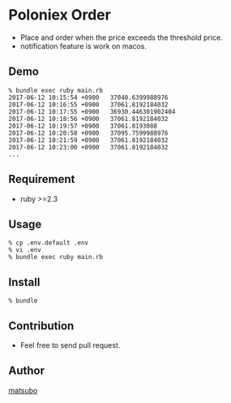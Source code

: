 Poloniex Order
====

- Place and order when the price exceeds the threshold price.
- notification feature is work on macos.

## Demo

```
% bundle exec ruby main.rb
2017-06-12 10:15:54 +0900	37040.6399988976
2017-06-12 10:16:55 +0900	37061.8192184032
2017-06-12 10:17:55 +0900	36930.446301902404
2017-06-12 10:18:56 +0900	37061.8192184032
2017-06-12 10:19:57 +0900	37061.8193088
2017-06-12 10:20:58 +0900	37095.7599988976
2017-06-12 10:21:59 +0900	37061.8192184032
2017-06-12 10:23:00 +0900	37061.8192184032
...
```


## Requirement

- ruby >=2.3

## Usage

```
% cp .env.default .env
% vi .env
% bundle exec ruby main.rb
```

## Install

```
% bundle
```

## Contribution

- Feel free to send pull request.

## Author

[matsubo](https://github.com/matsubo)
